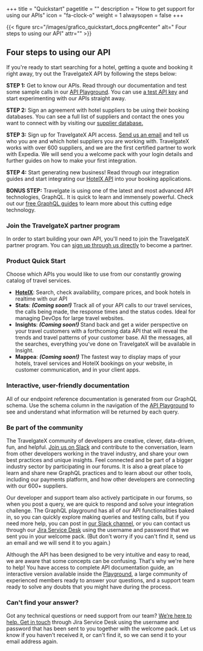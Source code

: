 +++
title = "Quickstart"
pagetitle = ""
description = "How to get support for using our APIs"
icon = "fa-clock-o"
weight = 1
alwaysopen = false
+++

{{< figure src="/images/grafico_quickstart_docs.png#center" alt=" Four steps to using our API" attr="" >}}


## Four steps to using our API

If you're ready to start searching for a hotel, getting a quote and booking it right away, try out the TravelgateX API by following the steps below:
<p><strong>STEP 1:</strong> Get to know our APIs. Read through our documentation and test some sample calls in our <a href="https://docs.travelgatex.com/getting-started/playground/">API Playground</a>. You can use <a href="https://docs.travelgatex.com/travelgatex/overview/">a test API key</a> and start experimenting with our APIs straight away.</p>

<p><strong>STEP 2:</strong> Sign an agreement with hotel suppliers to be using their booking databases. You can see a full list of suppliers and contact the ones you want to connect with by visiting our <a href="https://www.travelgatex.com/partners/seller">supplier database.</a></p>

<p><strong>STEP 3:</strong> Sign up for TravelgateX API access. <a href="https://www.travelgatex.com/contact">Send us an email</a> and tell us who you are and which hotel suppliers you are working with. TravelgateX works with over 600 suppliers, and we are the first certified partner to work with Expedia. We will send you a welcome pack with your login details and further guides on how to make your first integration.</p>

<p><strong>STEP 4:</strong> Start generating new business! Read through our integration guides and start integrating our <a href="https://docs.travelgatex.com/hotelx/">HotelX API</a> into your booking applications.</p>

<p><strong>BONUS STEP:</strong> Travelgate is using one of the latest and most advanced API technologies, GraphQL. It is quick to learn and immensely powerful. Check out our <a href="https://docs.travelgatex.com/learning-graphql/">free GraphQL guides</a> to learn more about this cutting edge technology.</p>

### Join the TravelgateX partner program

In order to start building your own API, you'll need to join the TravelgateX partner program. You can [sign up through us directly](mailto:sales@travelgatex.com) to become a partner.

### Product Quick Start

Choose which APIs you would like to use from our constantly growing catalog of travel services.

- **[HotelX](/hotelx/)**: Search, check availability, compare prices, and book hotels in realtime with our API
- **Stats**: **_(Coming soon!)_** Track all of your API calls to our travel services, the calls being made, the response times and the status codes. Ideal for managing DevOps for large travel websites.
- **Insights**: **_(Coming soon!)_** Stand back and get a wider perspective on your travel customers with a forthcoming data API that will reveal the trends and travel patterns of your customer base. All the messages, all the searches, everything you’ve done on TravelgateX will be available in Insight.
- **Mappea**: **_(Coming soon!)_** The fastest way to display maps of your hotels, travel services and HotelX bookings on your website, in customer communication, and in your client apps.

### Interactive, user-friendly documentation

All of our endpoint reference documentation is generated from our GraphQL schema. Use the schema column in the navigation of the [API Playground](https://api.travelgatex.com) to see and understand what information will be returned by each query.

### Be part of the community

The TravelgateX community of developers are creative, clever, data-driven, fun, and helpful. <a href="https://slack.travelgatex.com/">Join us on Slack</a> and contribute to the conversation, learn from other developers working in the travel industry, and share your own best practices and unique insights. Feel connected and be part of a bigger industry sector by participating in our forums. It is also a great place to learn and share new GraphQL practices and to learn about our other tools, including our payments platform, and how other developers are connecting with our 600+ suppliers.

Our developer and support team also actively participate in our forums, so when you post a query, we are quick to respond and solve your integration challenge. The GraphQL playground has all of our API functionalities baked in, so you can quickly explore making queries and testing calls, but if you need more help, you can post in <a href="https://slack.travelgatex.com/">our Slack channel</a>, or you can contact us through our <a href="https://xmltravelgate.atlassian.net/servicedesk/customer/portal/7">Jira Service Desk</a> using the username and password that we sent you in your welcome pack. (But don't worry if you can't find it, send us an email and we will send it to you again.)


Although the API has been designed to be very intuitive and easy to read, we are aware that some concepts can be confusing. That's why we're here to help! You have access to complete API documentation guide, an interactive version available inside the [Playground](https://api.travelgatex.com), a large community of experienced members ready to answer your questions, and a support team ready to solve any doubts that you might have during the process.

### Can't find your answer?

Got any technical questions or need support from our team? [We’re here to help. Get in touch](https://xmltravelgate.atlassian.net/servicedesk/customer/portal/7) through Jira Service Desk using the username and password that has been sent to you together with the welcome pack. Let us know if you haven't received it, or can't find it, so we can send it to your email address again.
